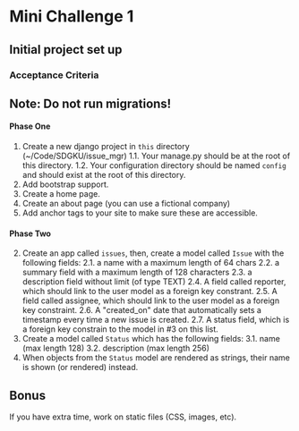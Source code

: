 # Mini Challenge 1

## Initial project set up

### Acceptance Criteria

## Note: Do not run migrations!

#### Phase One
1. Create a new django project in `this` directory (~/Code/SDGKU/issue_mgr)
1.1. Your manage.py should be at the root of this directory.
1.2. Your configuration directory should be named `config` and should exist at the root of this directory.
2. Add bootstrap support.
3. Create a home page.
4. Create an about page (you can use a fictional company)
5. Add anchor tags to your site to make sure these are accessible.


#### Phase Two

2. Create an app called `issues`, then, create a model called `Issue` with the following fields:
2.1. a name with a maximum length of 64 chars
2.2. a summary field with a maximum length of 128 characters
2.3. a description field without limit (of type TEXT)
2.4. A field called reporter, which should link to the user model as a foreign key constrant.
2.5. A field called assignee, which should link to the user model as a foreign key constraint.
2.6. A "created_on" date that automatically sets a timestamp every time a new issue is created.
2.7. A status field, which is a foreign key constrain to the model in #3 on this list.
3. Create a model called `Status` which has the following fields:
3.1. name (max length 128)
3.2. description (max length 256)
4. When objects from the `Status` model are rendered as strings, their name is shown (or rendered) instead.

## Bonus
If you have extra time, work on static files (CSS, images, etc).